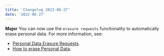 ```yaml
---
title: 'Changelog 2022-06-27'
date: '2022-06-27'
---
```

**Major** You can now use the `erasure requests` functionality to automatically erase personal data. For more information, see:
  - [Personal Data Erasure Requests](/docs/commerce-cloud/personal-data/personal-data-erasure-requests-api).
  - [How to erase Personal Data](/docs/commerce-cloud/personal-data/erase-personal-data).
